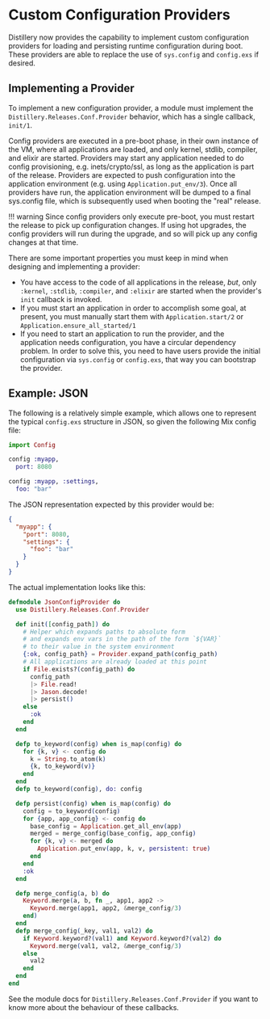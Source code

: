 # Custom Configuration Providers

Distillery now provides the capability to implement custom configuration
providers for loading and persisting runtime configuration during boot. These
providers are able to replace the use of `sys.config` and `config.exs` if
desired.

## Implementing a Provider

To implement a new configuration provider, a module must implement the
`Distillery.Releases.Conf.Provider` behavior, which has a single callback, `init/1`.

Config providers are executed in a pre-boot phase, in their own instance of the
VM, where all applications are loaded, and only kernel, stdlib, compiler, and
elixir are started. Providers may start any application needed to do config provisioning,
e.g. inets/crypto/ssl, as long as the application is part of the release.
Providers are expected to push configuration into the application environment
(e.g. using `Application.put_env/3`). Once all providers have run, the
application environment will be dumped to a final sys.config file, which is
subsequently used when booting the "real" release.

!!! warning
    Since config providers only execute pre-boot, you must restart the release to
    pick up configuration changes. If using hot upgrades, the config providers
    will run during the upgrade, and so will pick up any config changes at that time.

There are some important properties you must keep in mind when designing and
implementing a provider:

- You have access to the code of all applications in the release, _but_, only
  `:kernel`, `:stdlib`, `:compiler`, and `:elixir` are started when the
  provider's `init` callback is invoked.
- If you must start an application in order to accomplish some goal, at present,
  you must manually start them with `Application.start/2` or
  `Application.ensure_all_started/1`
- If you need to start an application to run the provider, and the application
  needs configuration, you have a circular dependency problem. In order to solve
  this, you need to have users provide the initial configuration via
  `sys.config` or `config.exs`, that way you can bootstrap the provider.
  
## Example: JSON

The following is a relatively simple example, which allows one to represent the
typical `config.exs` structure in JSON, so given the following Mix config file:

```elixir
import Config

config :myapp,
  port: 8080

config :myapp, :settings,
  foo: "bar"
```

The JSON representation expected by this provider would be:

```json
{
  "myapp": {
    "port": 8080,
    "settings": {
      "foo": "bar"
    }
  }
}
```

The actual implementation looks like this:

```elixir
defmodule JsonConfigProvider do
  use Distillery.Releases.Conf.Provider

  def init([config_path]) do
    # Helper which expands paths to absolute form
    # and expands env vars in the path of the form `${VAR}`
    # to their value in the system environment
    {:ok, config_path} = Provider.expand_path(config_path)
    # All applications are already loaded at this point
    if File.exists?(config_path) do
      config_path
      |> File.read!
      |> Jason.decode!
      |> persist()
    else
      :ok
    end
  end

  defp to_keyword(config) when is_map(config) do
    for {k, v} <- config do
      k = String.to_atom(k)
      {k, to_keyword(v)}
    end
  end
  defp to_keyword(config), do: config

  defp persist(config) when is_map(config) do
    config = to_keyword(config)
    for {app, app_config} <- config do
      base_config = Application.get_all_env(app)
      merged = merge_config(base_config, app_config)
      for {k, v} <- merged do
        Application.put_env(app, k, v, persistent: true)
      end
    end
    :ok
  end

  defp merge_config(a, b) do
    Keyword.merge(a, b, fn _, app1, app2 ->
      Keyword.merge(app1, app2, &merge_config/3)
    end)
  end
  defp merge_config(_key, val1, val2) do
    if Keyword.keyword?(val1) and Keyword.keyword?(val2) do
      Keyword.merge(val1, val2, &merge_config/3)
    else
      val2
    end
  end
end
```

See the module docs for `Distillery.Releases.Conf.Provider` if you want to know more about the behaviour of these callbacks.
